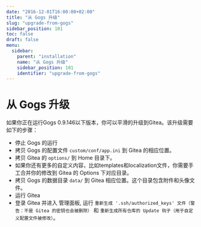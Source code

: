 ```yaml
---
date: "2016-12-01T16:00:00+02:00"
title: "从 Gogs 升级"
slug: "upgrade-from-gogs"
sidebar_position: 101
toc: false
draft: false
menu:
  sidebar:
    parent: "installation"
    name: "从 Gogs 升级"
    sidebar_position: 101
    identifier: "upgrade-from-gogs"
---
```


# 从 Gogs 升级

如果你正在运行Gogs 0.9.146以下版本，你可以平滑的升级到Gitea。该升级需要如下的步骤：

* 停止 Gogs 的运行
* 拷贝 Gogs 的配置文件 `custom/conf/app.ini` 到 Gitea 的相应位置。
* 拷贝 Gitea 的 `options/` 到 Home 目录下。
* 如果你还有更多的自定义内容，比如templates和localization文件，你需要手工合并你的修改到 Gitea 的 Options 下对应目录。
* 拷贝 Gogs 的数据目录 `data/` 到 Gitea 相应位置。这个目录包含附件和头像文件。
* 运行 Gitea
* 登录 Gitea 并进入 管理面板, 运行 `重新生成 '.ssh/authorized_keys' 文件（警告：不是 Gitea 的密钥也会被删除）` 和 `重新生成所有仓库的 Update 钩子（用于自定义配置文件被修改）`。
